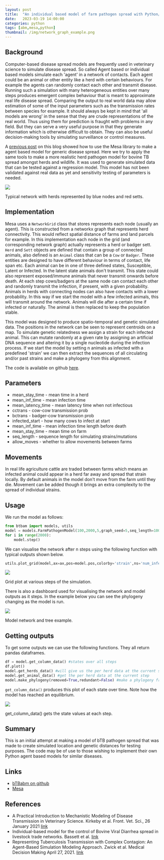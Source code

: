 ```yaml
---
layout: post
title:  "An individual based model of farm pathogen spread with Python/Mesa"
date:   2023-03-19 14:00:00
categories: python
tags: [abm,mesa,python]
thumbnail: /img/network_graph_example.png
---
```


## Background

Computer-based disease spread models are frequently used in veterinary science to simulate disease spread. So called Agent based or individual based models simulate each 'agent' in a network of contacts. Each agent could be an animal or other entity like a herd with certain behaviours. For example the agents can randomly contact each other and transmit disease. Running such a simulation with many heterogeneous entities over many steps produces emergent complex behaviour that is meant to approximate real life disease spread. Comparing the output to real world data may allow estimation of some of the input parameters such as the transmission rates between species for example. It should always be kept in mind that 'all models are wrong' in the sense that they are crude representations of the real world. Thus using them for prediction is fraught with problems in any field. But they can serve a very useful purpose in that they generate information which is otherwise difficult to obtain. They can also be useful decision-making tools by simulating surveillance or control measures.

A [previous post](/bioinformatics/abm-mesa-python) on this blog showed how to use the Mesa library to make a agent based model for generic disease spread. Here we try to apply the same tools to make a more realistic herd pathogen model for bovine TB spread amongst herds and wildlife. It was used to generate simulated data that can be tested against a regression model. This model has not been validated against real data as yet and sensitivity testing of parameters is needed.

<div style="width: auto;">
 <img class="small-scaled" src="/img/network_graph_example.png">
  <p class="caption">Typical network with herds represented by blue nodes and red setts.</p>
</div>

## Implementation

Mesa uses a `NetworkGrid` class that stores represents each node (usually an agent). This is constructed from a networkx graph that represents herd connectivity. This would reflect spatial distance of farms and land parcels for example. In this implementation each node in the grid (and corresponding network graph) actually represents a herd or badger sett. `Herd` and `Sett` objects are defined that contain a group of connected animals, also defined is an `Animal` class that can be a `Cow` or `Badger`. These entities are designed to have different behaviour in terms of contact, life span etc. Each animal can be in one of three defined states, Susceptible, Latent or Infected. In the latent state animals don't transmit. This state could also represent exposed/immune animals that never transmit onwards before death. At each step cows/badgers at the same node can contact each other and randomly transmit the infection, if present, with a given probability. Animals in herds with connecting nodes can also have contacts with a lower probability. In this way if we start the model with a few infected animals, this will transmit around the network. Animals will die after a certain time if infected or naturally. The animal is then replaced to keep the population stable.

This model was designed to produce spatio-temporal and genetic simulated data. The positions in the network can be seen to represent centroids on a map. To simulate genetic relatedness we assign a strain for each infected animal. This can mutate randomly at a given rate by assigning an artificial DNA sequence and altering it by a single nucleotide during the infection process. If we start the model by setting n animals as infected with a predefined 'strain' we can then extract the sequences of all circulating and/or past strains and make a phylogeny from this alignment.

The code is available on github [here](https://github.com/dmnfarrell/btbabm).

## Parameters

* mean_stay_time - mean time in a herd
* mean_inf_time - mean infection time
* mean_latency_time - mean latency time when not infectious
* cctrans - cow-cow transmission prob
* bctrans - badger-cow transmission prob
* infected_start - how many cows to infect at start
* mean_inf_time - mean infection time length before death
* mean_stay_time - mean time on farm
* seq_length - sequence length for simulating strains/mutations
* allow_moves - whether to allow movements between farms

## Movements

In real life agriculture cattle are traded between farms which means an infected animal could appear in a herd far away and spread that strain locally. By default animals in the model don't move from the farm until they die. Movement can be added though it brings an extra complexity to the spread of individual strains.

## Usage

We run the model as follows:

```python
from btbam import models, utils
model = models.FarmPathogenModel(100,2000,5,graph_seed=5,seq_length=100,allow_moves=False)
for i in range(2000):
    model.step()
```

We can visualise the network after n steps using the following function with typical outputs shown below.

```python
utils.plot_grid(model,ax=ax,pos=model.pos,colorby='strain',ns='num_infected')
```

<div style="width: auto;">
 <img class="scaled" src="/img/btbabm_grid_example1.png">
 <p class="caption">Grid plot at various steps of the simulation.</p>
</div>

There is also a dashboard used for visualising the network and model outputs as it steps. In the example below you can see the phylogeny changing as the model is run.

<div style="width: auto;">
 <img class="scaled" src="/img/btbabm_dashboard.gif">
 <p class="caption">Model network and tree example.</p>
</div>

## Getting outputs

To get some outputs we can use the following functions. They all return pandas dataframes.

```python
df = model.get_column_data() #states over all steps
df.plot()
model.get_herds_data() #will give us the per herd data at the current step
model.get_animal_data() #get the per herd data at the current step
model.make_phylogeny(removed=True,redundant=False) #make a phylogeny from the strains
```

`get_column_data()` produces this plot of each state over time. Note how the model has reached an equilibrium.

<div style="width: auto;">
 <img class="small-scaled" src="/img/btbabm_column_data.png">
 <p class="caption">get_column_data() gets the state values at each step.</p>
</div>

## Summary

This is an initial attempt at making a model of bTB pathogen spread that was made to create simulated location and genetic distances for testing purposes. The code may be of use to those wishing to implement their own Python agent based models for similar diseases.

## Links

* [bTBabm on github](https://github.com/dmnfarrell/btbabm)
* [Mesa](https://github.com/projectmesa/mesa)

## References

* A Practical Introduction to Mechanistic Modeling of Disease Transmission in Veterinary Science. Kirkeby et al. Front. Vet. Sci., 26 January 2021 [link](https://www.frontiersin.org/articles/10.3389/fvets.2020.546651/full)
* Individual-based model for the control of Bovine Viral Diarrhea spread in livestock trade networks. Bassett et al. [link](https://doi.org/10.1016/j.jtbi.2021.110820)
* Representing Tuberculosis Transmission with Complex Contagion: An Agent-Based Simulation Modeling Approach. Zwick et al. Medical Decision Making April 27, 2021. [link](https://doi.org/10.1177/0272989X21100784)
